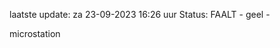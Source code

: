 laatste update: 
za 23-09-2023 16:26   uur 
Status: FAALT - geel - 
<div class="service Y">microstation</div>